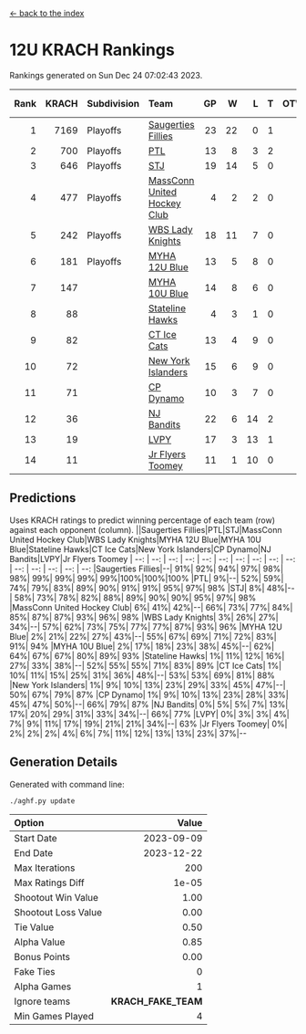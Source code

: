 [<- back to the index](readme.md)
# 12U KRACH Rankings
Rankings generated on Sun Dec 24 07:02:43 2023.

Rank|KRACH|Subdivision|Team|GP|W|L|T|OTW|OTL|SoS|Exp Wins|Win Diff
---:|---:|:---|:---|---:|---:|---:|---:|---:|---:|---:|---:|---:
1|7169|Playoffs|[Saugerties Fillies](https://gamesheetstats.com/seasons/3663/teams/140805/schedule)|23|22|0|1|0|0|207|23.3|-0.0
2|700|Playoffs|[PTL](https://gamesheetstats.com/seasons/3663/teams/140798/schedule)|13|8|3|2|0|1|1201|9.9|0.0
3|646|Playoffs|[STJ](https://gamesheetstats.com/seasons/3663/teams/140800/schedule)|19|14|5|0|1|0|885|14.9|0.0
4|477|Playoffs|[MassConn United Hockey Club](https://gamesheetstats.com/seasons/3663/teams/140797/schedule)|4|2|2|0|1|0|1650|2.9|0.0
5|242|Playoffs|[WBS Lady Knights](https://gamesheetstats.com/seasons/3663/teams/140808/schedule)|18|11|7|0|0|0|1285|11.9|0.0
6|181|Playoffs|[MYHA 12U Blue](https://gamesheetstats.com/seasons/3663/teams/140799/schedule)|13|5|8|0|0|1|872|5.9|0.0
7|147||[MYHA 10U Blue](https://gamesheetstats.com/seasons/3663/teams/140806/schedule)|14|8|6|0|0|1|626|8.9|0.0
8|88||[Stateline Hawks](https://gamesheetstats.com/seasons/3663/teams/174606/schedule)|4|3|1|0|0|1|30|3.9|0.0
9|82||[CT Ice Cats](https://gamesheetstats.com/seasons/3663/teams/140801/schedule)|13|4|9|0|1|1|1232|4.9|0.0
10|72||[New York Islanders](https://gamesheetstats.com/seasons/3663/teams/140809/schedule)|15|6|9|0|2|0|1015|6.9|0.0
11|71||[CP Dynamo](https://gamesheetstats.com/seasons/3663/teams/140802/schedule)|10|3|7|0|0|1|2066|3.9|0.0
12|36||[NJ Bandits](https://gamesheetstats.com/seasons/3663/teams/140807/schedule)|22|6|14|2|1|1|1340|7.9|0.0
13|19||[LVPY](https://gamesheetstats.com/seasons/3663/teams/140804/schedule)|17|3|13|1|2|0|578|4.4|0.0
14|11||[Jr Flyers Toomey](https://gamesheetstats.com/seasons/3663/teams/140803/schedule)|11|1|10|0|0|1|207|1.9|0.0

## Predictions
Uses KRACH ratings to predict winning percentage of each team (row) against each opponent (column).
||Saugerties Fillies|PTL|STJ|MassConn United Hockey Club|WBS Lady Knights|MYHA 12U Blue|MYHA 10U Blue|Stateline Hawks|CT Ice Cats|New York Islanders|CP Dynamo|NJ Bandits|LVPY|Jr Flyers Toomey
| --: | --: | --: | --: | --: | --: | --: | --: | --: | --: | --: | --: | --: | --: | --: 
|Saugerties Fillies|--| 91%| 92%| 94%| 97%| 98%| 98%| 99%| 99%| 99%| 99%|100%|100%|100%
|PTL|  9%|--| 52%| 59%| 74%| 79%| 83%| 89%| 90%| 91%| 91%| 95%| 97%| 98%
|STJ|  8%| 48%|--| 58%| 73%| 78%| 82%| 88%| 89%| 90%| 90%| 95%| 97%| 98%
|MassConn United Hockey Club|  6%| 41%| 42%|--| 66%| 73%| 77%| 84%| 85%| 87%| 87%| 93%| 96%| 98%
|WBS Lady Knights|  3%| 26%| 27%| 34%|--| 57%| 62%| 73%| 75%| 77%| 77%| 87%| 93%| 96%
|MYHA 12U Blue|  2%| 21%| 22%| 27%| 43%|--| 55%| 67%| 69%| 71%| 72%| 83%| 91%| 94%
|MYHA 10U Blue|  2%| 17%| 18%| 23%| 38%| 45%|--| 62%| 64%| 67%| 67%| 80%| 89%| 93%
|Stateline Hawks|  1%| 11%| 12%| 16%| 27%| 33%| 38%|--| 52%| 55%| 55%| 71%| 83%| 89%
|CT Ice Cats|  1%| 10%| 11%| 15%| 25%| 31%| 36%| 48%|--| 53%| 53%| 69%| 81%| 88%
|New York Islanders|  1%|  9%| 10%| 13%| 23%| 29%| 33%| 45%| 47%|--| 50%| 67%| 79%| 87%
|CP Dynamo|  1%|  9%| 10%| 13%| 23%| 28%| 33%| 45%| 47%| 50%|--| 66%| 79%| 87%
|NJ Bandits|  0%|  5%|  5%|  7%| 13%| 17%| 20%| 29%| 31%| 33%| 34%|--| 66%| 77%
|LVPY|  0%|  3%|  3%|  4%|  7%|  9%| 11%| 17%| 19%| 21%| 21%| 34%|--| 63%
|Jr Flyers Toomey|  0%|  2%|  2%|  2%|  4%|  6%|  7%| 11%| 12%| 13%| 13%| 23%| 37%|--

## Generation Details

Generated with command line:
```
./aghf.py update
```

| Option | Value |
| :----- | ----: |
| Start Date | 2023-09-09 |
| End Date | 2023-12-22 |
| Max Iterations | 200 |
| Max Ratings Diff | 1e-05 |
| Shootout Win Value | 1.00 |
| Shootout Loss Value | 0.00 |
| Tie Value | 0.50 |
| Alpha Value | 0.85 |
| Bonus Points | 0.00 |
| Fake Ties | 0 |
| Alpha Games | 1 |
| Ignore teams | __KRACH_FAKE_TEAM__ |
| Min Games Played | 4 |

